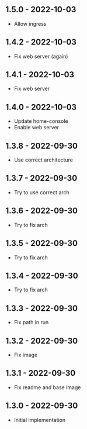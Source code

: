 ## 1.5.0 - 2022-10-03
- Allow ingress

## 1.4.2 - 2022-10-03
- Fix web server (again)

## 1.4.1 - 2022-10-03
- Fix web server

## 1.4.0 - 2022-10-03
- Update home-console
- Enable web server

## 1.3.8 - 2022-09-30
- Use correct architecture

## 1.3.7 - 2022-09-30
- Try to use correct arch

## 1.3.6 - 2022-09-30
- Try to fix arch

## 1.3.5 - 2022-09-30
- Try to fix arch

## 1.3.4 - 2022-09-30
- Try to fix arch

## 1.3.3 - 2022-09-30
- Fix path in run

## 1.3.2 - 2022-09-30
- Fix image

## 1.3.1 - 2022-09-30
- Fix readme and base image

## 1.3.0 - 2022-09-30
- Initial implementation
